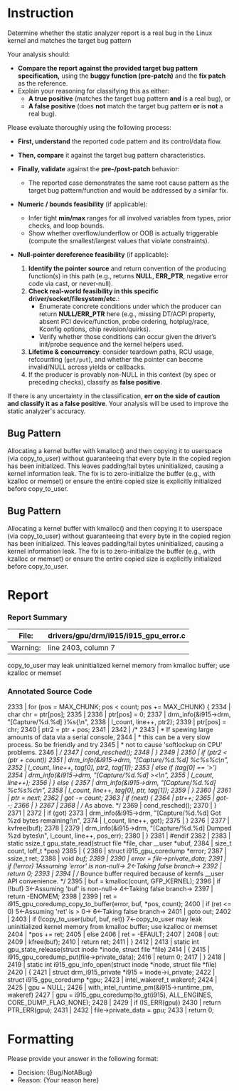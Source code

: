 # Instruction

Determine whether the static analyzer report is a real bug in the Linux kernel and matches the target bug pattern

Your analysis should:
- **Compare the report against the provided target bug pattern specification,** using the **buggy function (pre-patch)** and the **fix patch** as the reference.
- Explain your reasoning for classifying this as either:
  - **A true positive** (matches the target bug pattern **and** is a real bug), or
  - **A false positive** (does **not** match the target bug pattern **or** is **not** a real bug).

Please evaluate thoroughly using the following process:

- **First, understand** the reported code pattern and its control/data flow.
- **Then, compare** it against the target bug pattern characteristics.
- **Finally, validate** against the **pre-/post-patch** behavior:
  - The reported case demonstrates the same root cause pattern as the target bug pattern/function and would be addressed by a similar fix.

- **Numeric / bounds feasibility** (if applicable):
  - Infer tight **min/max** ranges for all involved variables from types, prior checks, and loop bounds.
  - Show whether overflow/underflow or OOB is actually triggerable (compute the smallest/largest values that violate constraints).

- **Null-pointer dereference feasibility** (if applicable):
  1. **Identify the pointer source** and return convention of the producing function(s) in this path (e.g., returns **NULL**, **ERR_PTR**, negative error code via cast, or never-null).
  2. **Check real-world feasibility in this specific driver/socket/filesystem/etc.**:
     - Enumerate concrete conditions under which the producer can return **NULL/ERR_PTR** here (e.g., missing DT/ACPI property, absent PCI device/function, probe ordering, hotplug/race, Kconfig options, chip revision/quirks).
     - Verify whether those conditions can occur given the driver’s init/probe sequence and the kernel helpers used.
  3. **Lifetime & concurrency**: consider teardown paths, RCU usage, refcounting (`get/put`), and whether the pointer can become invalid/NULL across yields or callbacks.
  4. If the producer is provably non-NULL in this context (by spec or preceding checks), classify as **false positive**.

If there is any uncertainty in the classification, **err on the side of caution and classify it as a false positive**. Your analysis will be used to improve the static analyzer's accuracy.

## Bug Pattern

Allocating a kernel buffer with kmalloc() and then copying it to userspace (via copy_to_user) without guaranteeing that every byte in the copied region has been initialized. This leaves padding/tail bytes uninitialized, causing a kernel information leak. The fix is to zero-initialize the buffer (e.g., with kzalloc or memset) or ensure the entire copied size is explicitly initialized before copy_to_user.

## Bug Pattern

Allocating a kernel buffer with kmalloc() and then copying it to userspace (via copy_to_user) without guaranteeing that every byte in the copied region has been initialized. This leaves padding/tail bytes uninitialized, causing a kernel information leak. The fix is to zero-initialize the buffer (e.g., with kzalloc or memset) or ensure the entire copied size is explicitly initialized before copy_to_user.

# Report

### Report Summary

File:| drivers/gpu/drm/i915/i915_gpu_error.c
---|---
Warning:| line 2403, column 7
copy_to_user may leak uninitialized kernel memory from kmalloc buffer; use
kzalloc or memset

### Annotated Source Code


2333  |  for (pos = MAX_CHUNK; pos < count; pos += MAX_CHUNK) {
2334  |  char chr = ptr[pos];
2335  |
2336  | 					ptr[pos] = 0;
2337  |  drm_info(&i915->drm, "[Capture/%d.%d] }%s{\n",
2338  |  l_count, line++, ptr2);
2339  | 					ptr[pos] = chr;
2340  | 					ptr2 = ptr + pos;
2341  |
2342  |  /*
2343  |  * If spewing large amounts of data via a serial console,
2344  |  * this can be a very slow process. So be friendly and try
2345  |  * not to cause 'softlockup on CPU' problems.
2346  |  */
2347  |  cond_resched();
2348  | 				}
2349  |
2350  |  if (ptr2 < (ptr + count))
2351  |  drm_info(&i915->drm, "[Capture/%d.%d] %c%s%c\n",
2352  |  l_count, line++, tag[0], ptr2, tag[1]);
2353  |  else if (tag[0] == '>')
2354  |  drm_info(&i915->drm, "[Capture/%d.%d] ><\n",
2355  |  l_count, line++);
2356  | 			} else {
2357  |  drm_info(&i915->drm, "[Capture/%d.%d] %c%s%c\n",
2358  |  l_count, line++, tag[0], ptr, tag[1]);
2359  | 			}
2360  |
2361  | 			ptr = next;
2362  | 			got -= count;
2363  |  if (next) {
2364  | 				ptr++;
2365  | 				got--;
2366  | 			}
2367  |
2368  |  /* As above. */
2369  |  cond_resched();
2370  | 		}
2371  |
2372  |  if (got)
2373  |  drm_info(&i915->drm, "[Capture/%d.%d] Got %zd bytes remaining!\n",
2374  |  l_count, line++, got);
2375  | 	}
2376  |
2377  | 	kvfree(buf);
2378  |
2379  |  drm_info(&i915->drm, "[Capture/%d.%d] Dumped %zd bytes\n", l_count, line++, pos_err);
2380  | }
2381  | #endif
2382  |
2383  | static ssize_t gpu_state_read(struct file *file, char __user *ubuf,
2384  | 			      size_t count, loff_t *pos)
2385  | {
2386  |  struct i915_gpu_coredump *error;
2387  | 	ssize_t ret;
2388  |  void *buf;
2389  |
2390  | 	error = file->private_data;
2391  |  if (!error)
    1Assuming 'error' is non-null→
    2←Taking false branch→
2392  |  return 0;
2393  |
2394  |  /* Bounce buffer required because of kernfs __user API convenience. */
2395  |  buf = kmalloc(count, GFP_KERNEL);
2396  |  if (!buf)
    3←Assuming 'buf' is non-null→
    4←Taking false branch→
2397  |  return -ENOMEM;
2398  |
2399  |  ret = i915_gpu_coredump_copy_to_buffer(error, buf, *pos, count);
2400  |  if (ret <= 0)
    5←Assuming 'ret' is > 0→
    6←Taking false branch→
2401  |  goto out;
2402  |
2403  |  if (!copy_to_user(ubuf, buf, ret))
    7←copy_to_user may leak uninitialized kernel memory from kmalloc buffer; use kzalloc or memset
2404  | 		*pos += ret;
2405  |  else
2406  | 		ret = -EFAULT;
2407  |
2408  | out:
2409  | 	kfree(buf);
2410  |  return ret;
2411  | }
2412  |
2413  | static int gpu_state_release(struct inode *inode, struct file *file)
2414  | {
2415  | 	i915_gpu_coredump_put(file->private_data);
2416  |  return 0;
2417  | }
2418  |
2419  | static int i915_gpu_info_open(struct inode *inode, struct file *file)
2420  | {
2421  |  struct drm_i915_private *i915 = inode->i_private;
2422  |  struct i915_gpu_coredump *gpu;
2423  | 	intel_wakeref_t wakeref;
2424  |
2425  | 	gpu = NULL;
2426  |  with_intel_runtime_pm(&i915->runtime_pm, wakeref)
2427  | 		gpu = i915_gpu_coredump(to_gt(i915), ALL_ENGINES, CORE_DUMP_FLAG_NONE);
2428  |
2429  |  if (IS_ERR(gpu))
2430  |  return PTR_ERR(gpu);
2431  |
2432  | 	file->private_data = gpu;
2433  |  return 0;

# Formatting

Please provide your answer in the following format:

- Decision: {Bug/NotABug}
- Reason: {Your reason here}
